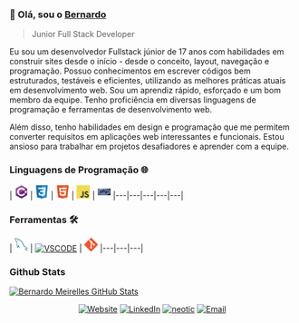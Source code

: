 ### 👋 Olá, sou o [Bernardo](https://bernardomrl.netlify.app)

> Junior Full Stack Developer

<div>
 <p>
Eu sou um desenvolvedor Fullstack júnior de 17 anos com habilidades em construir sites desde o início - desde o conceito, layout, navegação e programação. Possuo conhecimentos em escrever códigos bem estruturados, testáveis e eficientes, utilizando as melhores práticas atuais em desenvolvimento web. Sou um aprendiz rápido, esforçado e um bom membro da equipe. Tenho proficiência em diversas linguagens de programação e ferramentas de desenvolvimento web.

Além disso, tenho habilidades em design e programação que me permitem converter requisitos em aplicações web interessantes e funcionais. Estou ansioso para trabalhar em projetos desafiadores e aprender com a equipe.
</p>
</div>

### Linguagens de Programação 🌐

| [<img src="https://raw.githubusercontent.com/izumin5210/emojipack-for-devicon/master/png/csharp.png" alt="C#" width="24">](https://learn.microsoft.com/pt-br/dotnet/csharp/) | [<img src="https://raw.githubusercontent.com/izumin5210/emojipack-for-devicon/master/png/css3.png" alt="CSS3" width="24">](https://developer.mozilla.org/pt-BR/docs/Web/CSS) | [<img src="https://raw.githubusercontent.com/izumin5210/emojipack-for-devicon/master/png/html5.png" alt="HTML5" width="24">](https://developer.mozilla.org/pt-BR/docs/Web/HTML) | [<img src="https://raw.githubusercontent.com/izumin5210/emojipack-for-devicon/master/png/javascript.png" alt="JS" width="24">](https://developer.mozilla.org/pt-BR/docs/Web/JavaScript) | [<img src="https://raw.githubusercontent.com/izumin5210/emojipack-for-devicon/master/png/php.png" alt="PHP" width="24">](https://php.net) |---|---|---|---|---|
### Ferramentas 🛠️

| [<img src="https://raw.githubusercontent.com/izumin5210/emojipack-for-devicon/master/png/mysql.png" alt="MYSQL" width="24">](https://mysql.com) | [<img src="https://upload.wikimedia.org/wikipedia/commons/thumb/2/2d/Visual_Studio_Code_1.18_icon.svg/1200px-Visual_Studio_Code_1.18_icon.svg.png" alt="VSCODE" width="24">](https://code.visualstudio.com/) | [<img src="https://raw.githubusercontent.com/izumin5210/emojipack-for-devicon/master/png/git.png" alt="GIT" width="24">](https://git-scm.com/) |---|---|---|



### Github Stats

[![Bernardo Meirelles GitHub Stats](https://github-readme-stats.vercel.app/api?username=bernardomrl&show_icons=true&count_private=true)](https://github.com/bernardomrl)


<p align="center">
<a href="https://bernardomrl.netlify.app" target="_blank"><img alt="Website" src="https://img.shields.io/badge/Website-bernardomrl.github.io-blue?style=flat&logo=google-chrome"></a>
<a href="https://www.linkedin.com/in/bernardoamrl/" target="_blank"><img alt="LinkedIn" src="https://img.shields.io/badge/LinkedIn-@bernardoamrl-blue?style=flat&logo=linkedin"></a>
<a href="codepen.io/neotic" target="_blank"><img alt="neotic" src="https://img.shields.io/badge/CodePen-NEOTIC-blue?style=flat&logo=codepen"></a>
<a href="mailto:bernardomrl@icloud.com"><img alt="Email" src="https://img.shields.io/badge/Email-bernardomrl@icloud.com-blue?style=flat"></a>
</p>
